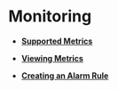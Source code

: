 # Monitoring<a name="monitor_0001"></a>

-   **[Supported Metrics](supported-metrics.md)**  

-   **[Viewing Metrics](viewing-metrics.md)**  

-   **[Creating an Alarm Rule](creating-an-alarm-rule.md)**  


